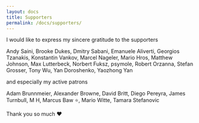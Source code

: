 ```yaml
---
layout: docs
title: Supporters
permalink: /docs/supporters/
---
```


I would like to express my sincere gratitude to the supporters

Andy Saini,
Brooke Dukes,
Dmitry Sabani,
Emanuele Aliverti,
Georgios Tzanakis,
Konstantin Vankov,
Marcel Nageler,
Mario Hros,
Matthew Johnson,
Max Lutterbeck,
Norbert Fuksz,
psymole,
Robert Orzanna,
Stefan Grosser,
Tony Wu,
Yan Doroshenko,
Yaozhong Yan

and especially my active patrons

Adam Brunnmeier,
Alexander Browne,
David Britt,
Diego Pereyra,
James Turnbull,
M H,
Marcus Baw :star:,
Mario Witte,
Tamara Stefanovic

Thank you so much ❤️
